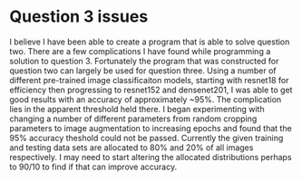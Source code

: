 # Question 3 issues

I believe I have been able to create a program that is able to solve question two. 
There are a few complications I have found while programming a solution to question 3. Fortunately the program that was constructed for question two can 
largely be used for question three. Using a number of different pre-trained image classificaiton models, starting with resnet18 for efficiency then progressing 
to resnet152 and densenet201, I was able to get good results with an accuracy of approximately ~95%. The complication lies in the apparent threshold held there.
I began experimenting with changing a number of different parameters from random cropping parameters to image augmentation to increasing epochs and found that 
the 95% accuracy theshold  could not be passed. Currently the given training and testing data sets are allocated to 80% and 20% of all images respectively. 
I may need to start altering the allocated distributions perhaps to 90/10 to find if that can improve accuracy. 
